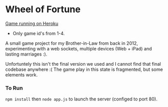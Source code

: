 # Wheel of Fortune

[Game running on Heroku](https://wheel-of-fortune.herokuapp.com/)
- Only game id's from 1-4.

A small game project for my Brother-in-Law from back in 2012, experimenting with a web sockets, multiple devices (Web + iPad) and lasting marriages :).

Unfortuntely this isn't the final version we used and I cannot find that final codebase anywhere :(
The game play in this state is fragmented, but some elements work.

### To Run

`npm install` then `node app.js` to launch the server (configed to port 80).